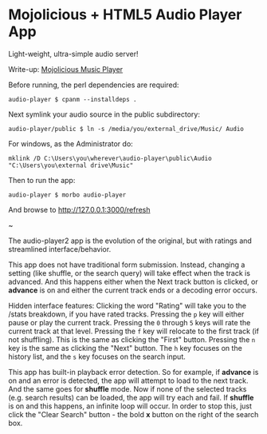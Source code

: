 # Mojolicious + HTML5 Audio Player App

Light-weight, ultra-simple audio server!

Write-up: [Mojolicious Music Player](https://ology.github.io/2021/06/04/mojolicious-music-player/)

Before running, the perl dependencies are required:

    audio-player $ cpanm --installdeps .

Next symlink your audio source in the public subdirectory:

    audio-player/public $ ln -s /media/you/external_drive/Music/ Audio

For windows, as the Administrator do:

    mklink /D C:\Users\you\wherever\audio-player\public\Audio "C:\Users\you\external drive\Music"

Then to run the app:

    audio-player $ morbo audio-player

And browse to http://127.0.0.1:3000/refresh

~

The audio-player2 app is the evolution of the original, but with ratings and streamlined interface/behavior.

This app does not have traditional form submission. Instead, changing a setting (like shuffle, or the search query) will take effect when the track is advanced.  And this happens either when the Next track button is clicked, or **advance** is on and either the current track ends or a decoding error occurs.

Hidden interface features:  Clicking the word "Rating" will take you to the /stats breakdown, if you have rated tracks.  Pressing the `p` key will either pause or play the current track.  Pressing the `0` through `5` keys will rate the current track at that level.  Pressing the `f` key will relocate to the first track (if not shuffling).  This is the same as clicking the "First" button.  Pressing the `n` key is the same as clicking the "Next" button.  The `h` key focuses on the history list, and the `s` key focuses on the search input.

This app has built-in playback error detection.  So for example, if **advance** is on and an error is detected, the app will attempt to load to the next track. And the same goes for **shuffle** mode.  Now if none of the selected tracks (e.g. search results) can be loaded, the app will try each and fail.  If **shuffle** is on and this happens, an infinite loop will occur.  In order to stop this, just click the "Clear Search" button - the bold **x** button on the right of the search box.

